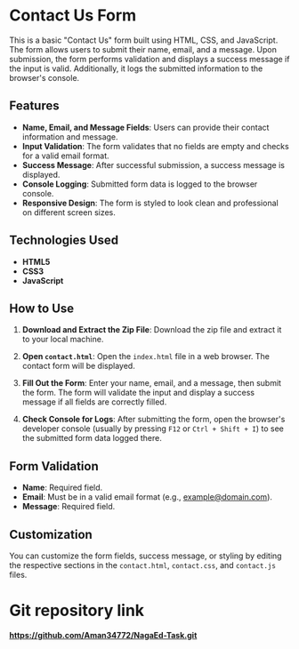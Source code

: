 # Contact Us Form

This is a basic "Contact Us" form built using HTML, CSS, and JavaScript. The form allows users to submit their name, email, and a message. Upon submission, the form performs validation and displays a success message if the input is valid. Additionally, it logs the submitted information to the browser's console.

## Features

- **Name, Email, and Message Fields**: Users can provide their contact information and message.
- **Input Validation**: The form validates that no fields are empty and checks for a valid email format.
- **Success Message**: After successful submission, a success message is displayed.
- **Console Logging**: Submitted form data is logged to the browser console.
- **Responsive Design**: The form is styled to look clean and professional on different screen sizes.

## Technologies Used

- **HTML5**
- **CSS3**
- **JavaScript**

## How to Use

1. **Download and Extract the Zip File**: 
   Download the zip file and extract it to your local machine.
   
2. **Open `contact.html`**:
   Open the `index.html` file in a web browser. The contact form will be displayed.

3. **Fill Out the Form**:
   Enter your name, email, and a message, then submit the form. The form will validate the input and display a success message if all fields are correctly filled.

4. **Check Console for Logs**:
   After submitting the form, open the browser's developer console (usually by pressing `F12` or `Ctrl + Shift + I`) to see the submitted form data logged there.

## Form Validation

- **Name**: Required field.
- **Email**: Must be in a valid email format (e.g., example@domain.com).
- **Message**: Required field.

## Customization

You can customize the form fields, success message, or styling by editing the respective sections in the `contact.html`, `contact.css`, and `contact.js` files.

# Git repository link
**https://github.com/Aman34772/NagaEd-Task.git**

